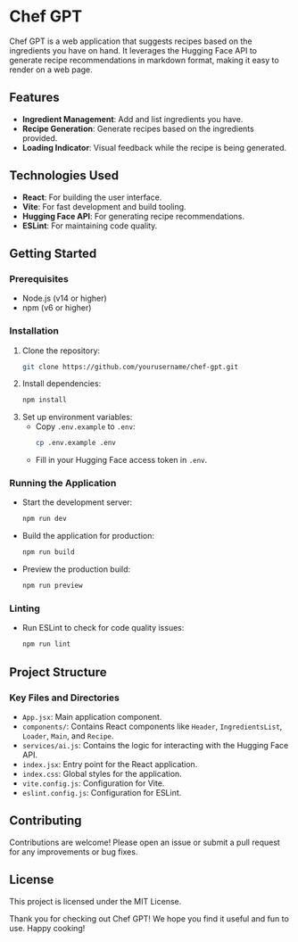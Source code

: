 # Chef GPT

Chef GPT is a web application that suggests recipes based on the ingredients you have on hand. It leverages the Hugging Face API to generate recipe recommendations in markdown format, making it easy to render on a web page.

## Features

- **Ingredient Management**: Add and list ingredients you have.
- **Recipe Generation**: Generate recipes based on the ingredients provided.
- **Loading Indicator**: Visual feedback while the recipe is being generated.

## Technologies Used

- **React**: For building the user interface.
- **Vite**: For fast development and build tooling.
- **Hugging Face API**: For generating recipe recommendations.
- **ESLint**: For maintaining code quality.

## Getting Started

### Prerequisites

- Node.js (v14 or higher)
- npm (v6 or higher)

### Installation

1. Clone the repository:
    ```sh
    git clone https://github.com/yourusername/chef-gpt.git
    ```
2. Install dependencies:
    ```sh
    npm install
    ```
3. Set up environment variables:
    - Copy `.env.example` to `.env`:
        ```sh
        cp .env.example .env
        ```
    - Fill in your Hugging Face access token in `.env`.

### Running the Application

- Start the development server:
    ```sh
    npm run dev
    ```
- Build the application for production:
    ```sh
    npm run build
    ```
- Preview the production build:
    ```sh
    npm run preview
    ```

### Linting

- Run ESLint to check for code quality issues:
    ```sh
    npm run lint
    ```

## Project Structure

### Key Files and Directories

- `App.jsx`: Main application component.
- `components/`: Contains React components like `Header`, `IngredientsList`, `Loader`, `Main`, and `Recipe`.
- `services/ai.js`: Contains the logic for interacting with the Hugging Face API.
- `index.jsx`: Entry point for the React application.
- `index.css`: Global styles for the application.
- `vite.config.js`: Configuration for Vite.
- `eslint.config.js`: Configuration for ESLint.

## Contributing

Contributions are welcome! Please open an issue or submit a pull request for any improvements or bug fixes.

## License

This project is licensed under the MIT License.

Thank you for checking out Chef GPT! We hope you find it useful and fun to use. Happy cooking!